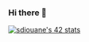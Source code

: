 ### Hi there 👋
[![sdiouane's 42 stats](https://badge.mediaplus.ma/binary/sdiouane)](https://github.com/oakoudad/badge42)
<!--
**Salah-Diouane/Salah-Diouane** is a ✨ _special_ ✨ repository because its `README.md` (this file) appears on your GitHub profile.
Here are some ideas to get you started:
- 🔭 I’m currently working on ...
- 🌱 I’m currently learning ...
- 👯 I’m looking to collaborate on ...
- 🤔 I’m looking for help with ...
- 💬 Ask me about ...
- 📫 How to reach me: ...
- 😄 Pronouns: ...
- ⚡ Fun fact: ...
-->
